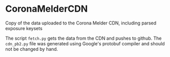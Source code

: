# CoronaMelderCDN
Copy of the data uploaded to the Corona Melder CDN, including parsed exposure keysets

The script `fetch.py` gets the data from the CDN and pushes to github.
The `cdn_pb2.py` file was generated using Google's protobuf compiler and should not be changed by hand.
